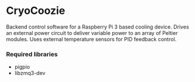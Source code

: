 # CryoCoozie

Backend control software for a Raspberry Pi 3 based cooling device. Drives an external power circuit to deliver variable power to an array of Peltier modules. Uses external temperature sensors for PID feedback control.

### Required libraries
- pigpio
- libzmq3-dev
